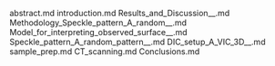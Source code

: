 abstract.md
introduction.md
Results_and_Discussion__.md
Methodology_Speckle_pattern_A_random__.md
Model_for_interpreting_observed_surface__.md
Speckle_pattern_A_random_pattern__.md
DIC_setup_A_VIC_3D__.md
sample_prep.md
CT_scanning.md
Conclusions.md
